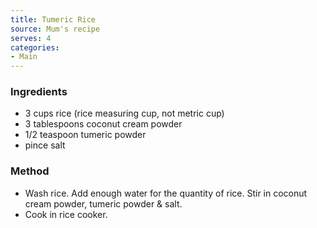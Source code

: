 ```yaml
---
title: Tumeric Rice
source: Mum's recipe
serves: 4
categories:
- Main
---
```










### Ingredients

-   3 cups rice (rice measuring cup, not metric cup)
-   3 tablespoons coconut cream powder
-   1/2 teaspoon tumeric powder
-   pince salt

### Method

-   Wash rice. Add enough water for the quantity of rice. Stir in
    coconut cream powder, tumeric powder & salt.
-   Cook in rice cooker.
